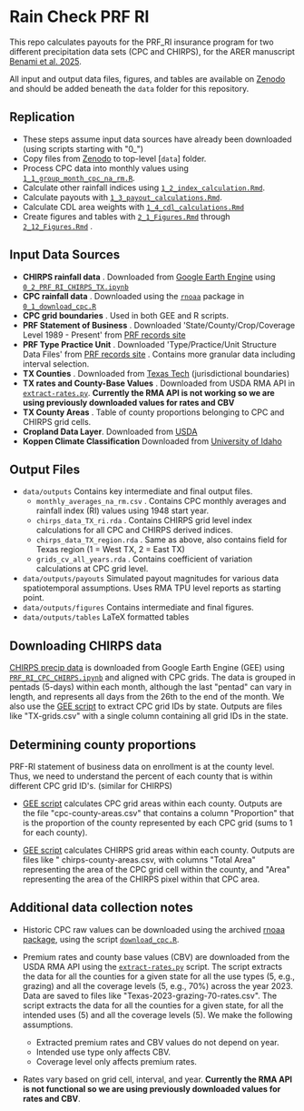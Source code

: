 # Rain Check PRF RI

This repo calculates payouts for the PRF_RI insurance program for two different precipitation data sets (CPC and CHIRPS), for the ARER manuscript [Benami et al. 2025](). 

All input and output data files, figures, and tables are available on [Zenodo](https://zenodo.org/records/15171495) and should be added beneath the `data` folder for this repository.

## Replication
- These steps assume input data sources have already been downloaded (using scripts starting with "0_")
- Copy files from [Zenodo](https://zenodo.org/records/15171495) to top-level [`data`] folder.
- Process CPC data into monthly values using [`1_1_group_month_cpc_na_rm.R`](scripts/R/1_1_group_month_cpc_na_rm.R).
- Calculate other rainfall indices using [`1_2_index_calculation.Rmd`](scripts/R/1_2_index_calculation.Rmd).
- Calculate payouts with [`1_3_payout_calculations.Rmd`](scripts/R/1_3_payout_calculations.Rmd).
- Calculate CDL area weights with [`1_4_cdl_calculations.Rmd`](scripts/R/1_4_cdl_calculations.Rmd)
- Create figures and tables with [`2_1_Figures.Rmd`](scripts/R/2_1_Figures.Rmd) through [`2_12_Figures.Rmd`](scripts/R/2_12_Figures.Rmd) .

## Input Data Sources
- **CHIRPS rainfall data** . Downloaded from [Google Earth Engine]((https://developers.google.com/earth-engine/datasets/catalog/UCSB-CHG_CHIRPS_PENTAD)) using [`0_2_PRF_RI_CHIRPS_TX.ipynb`](scripts/python/0_2_PRF_RI_CHIRPS_TX.ipynb)
- **CPC rainfall data** . Downloaded using the [`rnoaa`](https://github.com/ropensci/rnoaa) package in [`0_1_download_cpc.R`](scripts/R/0_1_download_cpc.R)
- **CPC grid boundaries** . Used in both GEE and R scripts.
- **PRF Statement of Business** . Downloaded 'State/County/Crop/Coverage Level 1989 - Present' from [PRF records site](https://www.rma.usda.gov/tools-reports/summary-of-business/state-county-crop-summary-business)
- **PRF Type Practice Unit** . Downloaded 'Type/Practice/Unit Structure Data Files' from [PRF records site](https://www.rma.usda.gov/tools-reports/summary-of-business/state-county-crop-summary-business) . Contains more granular data including interval selection.
- **TX Counties** . Downloaded from [Texas Tech](https://www.depts.ttu.edu/geospatial/center/TexasGISData.html) (jurisdictional boundaries)
- **TX rates and County-Base Values** . Downloaded from USDA RMA API in [`extract-rates.py`](scripts/python/extract-rates.py).  **Currently the RMA API is not working so we are using previously downloaded values for rates and CBV**
- **TX County Areas** . Table of county proportions belonging to CPC and CHIRPS grid cells.
- **Cropland Data Layer**. Downloaded from [USDA](https://www.nass.usda.gov/Research_and_Science/Cropland/Release/)
- **Koppen Climate Classification** Downloaded from [University of Idaho](https://www.arcgis.com/home/item.html?id=a1209a5383c04ef18addea0e10ab10e5)

## Output Files
- `data/outputs` Contains key intermediate and final output files.
  - `monthly_averages_na_rm.csv` . Contains CPC monthly averages and rainfall index (RI) values using 1948 start year.
  - `chirps_data_TX_ri.rda` . Contains CHIRPS grid level index calculations for all CPC and CHIRPS derived indices.
  - `chirps_data_TX_region.rda` . Same as above, also contains field for Texas region (1 = West TX, 2 = East TX)
  - `grids_cv_all_years.rda` . Contains coefficient of variation calculations at CPC grid level.
- `data/outputs/payouts` Simulated payout magnitudes for various data spatiotemporal assumptions. Uses RMA TPU level reports as starting point.
- `data/outputs/figures` Contains intermediate and final figures.
- `data/outputs/tables` LaTeX formatted tables

## Downloading CHIRPS data

[CHIRPS precip data](https://developers.google.com/earth-engine/datasets/catalog/UCSB-CHG_CHIRPS_PENTAD) is downloaded from Google Earth Engine (GEE) using [`PRF_RI_CPC_CHIRPS.ipynb`](scripts/python/PRF_RI_CPC_CHIRPS.ipynb) and aligned with CPC grids. The data is grouped in pentads (5-days) within each month, although the last "pentad" can vary in length, and represents all days from the 26th to the end of the month. We also use the [GEE script](https://code.earthengine.google.com/1134e155755e81a955bebc20df4f9c62) to extract CPC grid IDs by state. Outputs are files like "TX-grids.csv" with a single column containing all grid IDs in the state.

## Determining county proportions

PRF-RI statement of business data on enrollment is at the county level. Thus, we need to understand the percent of each county that is within different CPC grid ID's. (similar for CHIRPS) 

- [GEE script](https://code.earthengine.google.com/6ed9ba3ec817ea886cd94d499ffb126b) calculates CPC grid areas within each county. Outputs are the file "cpc-county-areas.csv" that contains a column "Proportion" that is the proportion of the county represented by each CPC grid (sums to 1 for each county).

- [GEE script](https://code.earthengine.google.com/11b9ab34fcaee8ec601e76fc7cb78532) calculates CHIRPS grid areas within each county. Outputs are files like " chirps-county-areas.csv, with columns "Total Area" representing the area of the CPC grid cell within the county, and "Area" representing the area of the CHIRPS pixel within that CPC area.

## Additional data collection notes

- Historic CPC raw values can be downloaded using the archived [rnoaa package](https://github.com/ropensci/rnoaa), using the script [`download_cpc.R`](scripts/R/download_cpc.R).

- Premium rates and county base values (CBV) are downloaded from the USDA RMA API using the [`extract-rates.py`](scripts/python/extract-rates.py) script. The script extracts the data for all the counties for a given state for all the use types (5, e.g., grazing) and all the coverage levels (5, e.g., 70%) across the year 2023. Data are saved to files like "Texas-2023-grazing-70-rates.csv". The script extracts the data for all the counties for a given state, for all the intended uses (5) and all the coverage levels (5). We make the following assumptions.
  - Extracted premium rates and CBV values do not depend on year. 
  - Intended use type only affects CBV.
  - Coverage level only affects premium rates.
- Rates vary based on grid cell, interval, and year. **Currently the RMA API is not functional so we are using previously downloaded values for rates and CBV**.









